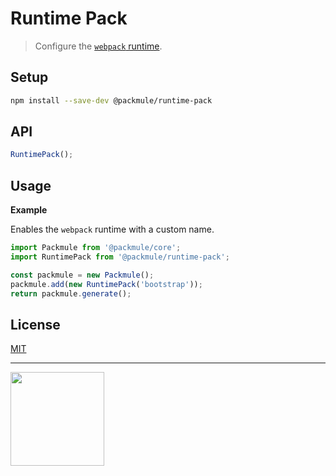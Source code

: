 # Runtime Pack

> Configure the [`webpack` runtime](https://webpack.js.org/configuration/optimization/#optimization-runtimechunk).

## Setup

```bash
npm install --save-dev @packmule/runtime-pack
```

## API

```ts
RuntimePack();
```

## Usage

**Example**

Enables the `webpack` runtime with a custom name.

```ts
import Packmule from '@packmule/core';
import RuntimePack from '@packmule/runtime-pack';

const packmule = new Packmule();
packmule.add(new RuntimePack('bootstrap'));
return packmule.generate();
```

## License

[MIT](https://choosealicense.com/licenses/mit/)

---

[<img src="https://www.pixelart.at/fileadmin/images/logo-new/logo.svg" width="150">](https://www.pixelart.at/)
